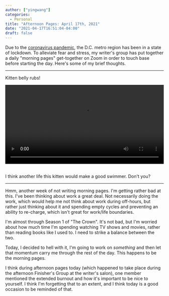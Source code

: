 ```yaml
---
author: ["yingwang"]
categories:
  - Personal
title: "Afternoon Pages: April 17th, 2021"
date: "2021-04-17T16:51:04-04:00"
draft: false
---
```


Due to the [coronavirus
pandemic](https://en.wikipedia.org/wiki/2019-20_coronavirus_pandemic), the D.C.
metro region has been in a state of lockdown. To alleviate fear and stress, my
writer's group has put together a daily "morning pages" get-together on Zoom in
order to touch base before starting the day. Here's some of my brief thoughts.

---

Kitten belly rubs!

<!-- https://stackoverflow.com/a/26276254 -->
<video style="width: 100%; width: -moz-available; width: -webkit-fill-available; width: fill-available; max-width: 100%;" controls>
    <source src="/video/posts/2021/04/17/afternoon_pages.mp4" type="video/mp4">
    Your browser does not support HTML5 video.
</video>
<br/>
<br/>

I think another life this kitten would make a good swimmer. Don't you?

---

Hmm, another week of not writing morning pages. I'm getting rather bad at this.
I've been thinking about work a great deal. Not necessarily doing the work,
which would help me not think about work during off-hours, but rather just
thinking about it and spending empty cycles and preventing an ability to
re-charge, which isn't great for work/life boundaries.

I'm almost through Season 1 of "The Crown". It's not bad, but I'm worried about
how much time I'm spending watching TV shows and movies, rather than reading
books like I used to. I need to strike a balance between the two.

Today, I decided to hell with it, I'm going to work on _something_ and then let
that momentum carry me through the rest of the day. This happens to be the
morning pages.

I think during afternoon pages today (which happened to take place during the
afternoon Finisher's Group at the writer's salon), one member mentioned the
extended burnout and how it's important to be nice to yourself. I think I'm
forgetting that to an extent, and I think today is a good occasion to be
reminded of that.
